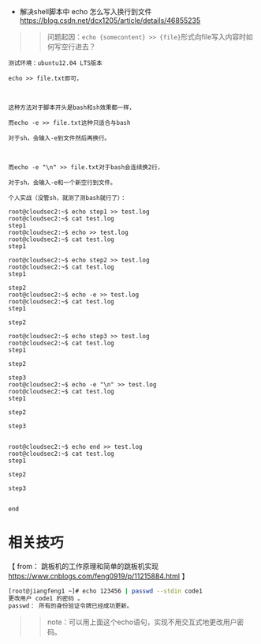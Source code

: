

- 解决shell脚本中 echo 怎么写入换行到文件 https://blog.csdn.net/dcx1205/article/details/46855235
>> 问题起因：`echo {somecontent} >> {file}`形式向file写入内容时如何写空行进去？
```
测试环境：ubuntu12.04 LTS版本

echo >> file.txt即可，



这种方法对于脚本开头是bash和sh效果都一样，

而echo -e >> file.txt这种只适合与bash

对于sh，会输入-e到文件然后再换行。



而echo -e "\n" >> file.txt对于bash会连续换2行，

对于sh，会输入-e和一个新空行到文件。
```

```shell
个人实战（没管sh，就测了测bash就行了）：

root@cloudsec2:~$ echo step1 >> test.log
root@cloudsec2:~$ cat test.log
step1
root@cloudsec2:~$ echo >> test.log
root@cloudsec2:~$ cat test.log
step1

root@cloudsec2:~$ echo step2 >> test.log
root@cloudsec2:~$ cat test.log
step1

step2
root@cloudsec2:~$ echo -e >> test.log
root@cloudsec2:~$ cat test.log
step1

step2

root@cloudsec2:~$ echo step3 >> test.log
root@cloudsec2:~$ cat test.log
step1

step2

step3
root@cloudsec2:~$ echo -e "\n" >> test.log
root@cloudsec2:~$ cat test.log
step1

step2

step3


root@cloudsec2:~$ echo end >> test.log
root@cloudsec2:~$ cat test.log
step1

step2

step3


end
```

# 相关技巧

【 from： 跳板机的工作原理和简单的跳板机实现 https://www.cnblogs.com/feng0919/p/11215884.html 】
```sh
[root@jiangfeng1 ~]# echo 123456 | passwd --stdin code1
更改用户 code1 的密码 。
passwd： 所有的身份验证令牌已经成功更新。
```
>> note：可以用上面这个echo语句，实现不用交互式地更改用户密码。
